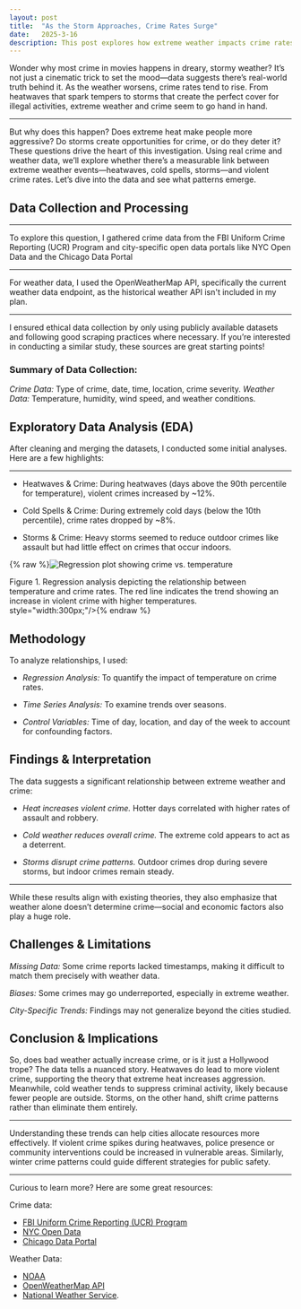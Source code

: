 ```yaml
---
layout: post
title:  "As the Storm Approaches, Crime Rates Surge"
date:   2025-3-16
description: This post explores how extreme weather impacts crime rates using data analysis, visualizations, and real-world trends.
---
```


<p class="intro"><span class="dropcap">W</span>onder why most crime in movies happens in dreary, stormy weather? It’s not just a cinematic trick to set the mood—data suggests there’s real-world truth behind it. As the weather worsens, crime rates tend to rise. From heatwaves that spark tempers to storms that create the perfect cover for illegal activities, extreme weather and crime seem to go hand in hand.

--- 
But why does this happen? Does extreme heat make people more aggressive? Do storms create opportunities for crime, or do they deter it? These questions drive the heart of this investigation. Using real crime and weather data, we’ll explore whether there’s a measurable link between extreme weather events—heatwaves, cold spells, storms—and violent crime rates. Let’s dive into the data and see what patterns emerge.


## Data Collection and Processing
---
To explore this question, I gathered crime data from the FBI Uniform Crime Reporting (UCR) Program and city-specific open data portals like NYC Open Data and the Chicago Data Portal


---
For weather data, I used the OpenWeatherMap API, specifically the current weather data endpoint, as the historical weather API isn't included in my plan.


---
I ensured ethical data collection by only using publicly available datasets and following good scraping practices where necessary. If you’re interested in conducting a similar study, these sources are great starting points!


### Summary of Data Collection:

*Crime Data:* Type of crime, date, time, location, crime severity.
*Weather Data:* Temperature, humidity, wind speed, and weather conditions.


## Exploratory Data Analysis (EDA)
After cleaning and merging the datasets, I conducted some initial analyses. Here are a few highlights:

---
* Heatwaves & Crime: During heatwaves (days above the 90th percentile for temperature), violent crimes increased by ~12%.

* Cold Spells & Crime: During extremely cold days (below the 10th percentile), crime rates dropped by ~8%.

* Storms & Crime: Heavy storms seemed to reduce outdoor crimes like assault but had little effect on crimes that occur indoors.

{% raw %}<img src="{{site.url}}/{{site.baseurl}}/assets/img/regression_plot.png" alt="Regression plot showing crime vs. temperature"> <figcaption>Figure 1. Regression analysis depicting the relationship between temperature and crime rates. The red line indicates the trend showing an increase in violent crime with higher temperatures.</figcaption> style="width:300px;"/>{% endraw %}

## Methodology
To analyze relationships, I used:

- *Regression Analysis:* To quantify the impact of temperature on crime rates.

- *Time Series Analysis:* To examine trends over seasons.

- *Control Variables:* Time of day, location, and day of the week to account for confounding factors.

## Findings & Interpretation
The data suggests a significant relationship between extreme weather and crime:

- *Heat increases violent crime.* Hotter days correlated with higher rates of assault and robbery.

- *Cold weather reduces overall crime.* The extreme cold appears to act as a deterrent.

- *Storms disrupt crime patterns.* Outdoor crimes drop during severe storms, but indoor crimes remain steady.
---

While these results align with existing theories, they also emphasize that weather alone doesn’t determine crime—social and economic factors also play a huge role.

## Challenges & Limitations
*Missing Data:* Some crime reports lacked timestamps, making it difficult to match them precisely with weather data.

*Biases:* Some crimes may go underreported, especially in extreme weather.

*City-Specific Trends:* Findings may not generalize beyond the cities studied.

## Conclusion & Implications
So, does bad weather actually increase crime, or is it just a Hollywood trope? The data tells a nuanced story. Heatwaves do lead to more violent crime, supporting the theory that extreme heat increases aggression. Meanwhile, cold weather tends to suppress criminal activity, likely because fewer people are outside. Storms, on the other hand, shift crime patterns rather than eliminate them entirely.

---
Understanding these trends can help cities allocate resources more effectively. If violent crime spikes during heatwaves, police presence or community interventions could be increased in vulnerable areas. Similarly, winter crime patterns could guide different strategies for public safety.

---
Curious to learn more? Here are some great resources:

Crime data:
- <a href="https://www.fbi.gov/services/cjis/ucr" target="_blank">FBI Uniform Crime Reporting (UCR) Program</a>
- <a href="https://data.cityofnewyork.us/" target="_blank">NYC Open Data</a>
- <a href="https://data.cityofchicago.org/" target="_blank">Chicago Data Portal</a>

Weather Data:
- <a href="https://www.ncdc.noaa.gov/" target="_blank">NOAA</a>
- <a href="https://openweathermap.org/api" target="_blank">OpenWeatherMap API</a>
- <a href="https://www.weather.gov/" target="_blank">National Weather Service</a>.